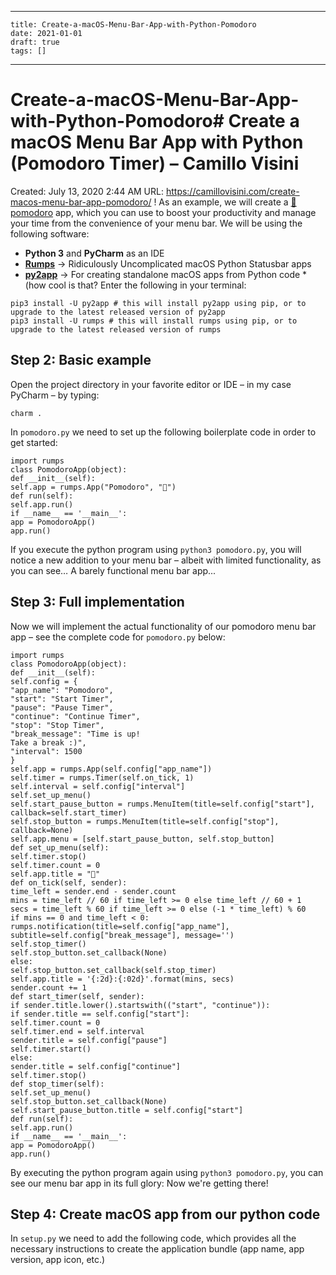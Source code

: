 
---
    title: Create-a-macOS-Menu-Bar-App-with-Python-Pomodoro
    date: 2021-01-01    
    draft: true
    tags: []
---
# Create-a-macOS-Menu-Bar-App-with-Python-Pomodoro# Create a macOS Menu Bar App with Python (Pomodoro Timer) – Camillo Visini
Created: July 13, 2020 2:44 AM
URL: https://camillovisini.com/create-macos-menu-bar-app-pomodoro/
!
As an example, we will create a [🍅 pomodoro](https://en.wikipedia.org/wiki/Pomodoro_Technique) app, which you can use to boost your productivity and manage your time from the convenience of your menu bar.
We will be using the following software:
- **Python 3** and **PyCharm** as an IDE
- **[Rumps](https://github.com/jaredks/rumps)** → Ridiculously Uncomplicated macOS Python Statusbar apps
- **[py2app](https://py2app.readthedocs.io/en/latest/)** → For creating standalone macOS apps from Python code *(how cool is that?
Enter the following in your terminal:
```
pip3 install -U py2app # this will install py2app using pip, or to upgrade to the latest released version of py2app
pip3 install -U rumps # this will install rumps using pip, or to upgrade to the latest released version of rumps
```
## Step 2: Basic example
Open the project directory in your favorite editor or IDE – in my case PyCharm – by typing:
```
charm .
```
In `pomodoro.py` we need to set up the following boilerplate code in order to get started:
```
import rumps
class PomodoroApp(object):
def __init__(self):
self.app = rumps.App("Pomodoro", "🍅")
def run(self):
self.app.run()
if __name__ == '__main__':
app = PomodoroApp()
app.run()
```
If you execute the python program using `python3 pomodoro.py`, you will notice a new addition to your menu bar – albeit with limited functionality, as you can see…
A barely functional menu bar app...
## Step 3: Full implementation
Now we will implement the actual functionality of our pomodoro menu bar app – see the complete code for `pomodoro.py` below:
```
import rumps
class PomodoroApp(object):
def __init__(self):
self.config = {
"app_name": "Pomodoro",
"start": "Start Timer",
"pause": "Pause Timer",
"continue": "Continue Timer",
"stop": "Stop Timer",
"break_message": "Time is up!
Take a break :)",
"interval": 1500
}
self.app = rumps.App(self.config["app_name"])
self.timer = rumps.Timer(self.on_tick, 1)
self.interval = self.config["interval"]
self.set_up_menu()
self.start_pause_button = rumps.MenuItem(title=self.config["start"], callback=self.start_timer)
self.stop_button = rumps.MenuItem(title=self.config["stop"], callback=None)
self.app.menu = [self.start_pause_button, self.stop_button]
def set_up_menu(self):
self.timer.stop()
self.timer.count = 0
self.app.title = "🍅"
def on_tick(self, sender):
time_left = sender.end - sender.count
mins = time_left // 60 if time_left >= 0 else time_left // 60 + 1
secs = time_left % 60 if time_left >= 0 else (-1 * time_left) % 60
if mins == 0 and time_left < 0:
rumps.notification(title=self.config["app_name"], subtitle=self.config["break_message"], message='')
self.stop_timer()
self.stop_button.set_callback(None)
else:
self.stop_button.set_callback(self.stop_timer)
self.app.title = '{:2d}:{:02d}'.format(mins, secs)
sender.count += 1
def start_timer(self, sender):
if sender.title.lower().startswith(("start", "continue")):
if sender.title == self.config["start"]:
self.timer.count = 0
self.timer.end = self.interval
sender.title = self.config["pause"]
self.timer.start()
else:
sender.title = self.config["continue"]
self.timer.stop()
def stop_timer(self):
self.set_up_menu()
self.stop_button.set_callback(None)
self.start_pause_button.title = self.config["start"]
def run(self):
self.app.run()
if __name__ == '__main__':
app = PomodoroApp()
app.run()
```
By executing the python program again using `python3 pomodoro.py`, you can see our menu bar app in its full glory:
Now we're getting there!
## Step 4: Create macOS app from our python code
In `setup.py` we need to add the following code, which provides all the necessary instructions to create the application bundle (app name, app version, app icon, etc.)
